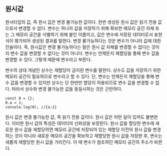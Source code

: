 ## 원시값

원사티입의 값, 즉 원시 값은 변경 불가능한 값이다. 한번 생성된 원시 값은 읽기 전용 값으로서 변경할 수 없다. 변수는 하나의 값을 저장하기 위해 확보한 메모리 공간 자체 또는 그 메모리 공간을 식별하기 위해 붙인 이름이고, 값은 변수에 저장된 데이터로서 표현식이 평가되어 생성된 결과를 말한다. 변경 불가능하다는 것은 변수가 아니라 값에 대한 진술이다.
즉, 원시값은 변경 불가능하다는 말은 원시 값 자체를 변경할 수 없다는 것이지 변수 값을 변경할 수 없다는 것이 아니다. 변수는 언제든지 재할당을 통해 변수 값을 변경할 수 있다. 그렇게 때문에 변수라고 부른다.

변수의 상대 개념인 상수는 재할당이 금지된 변수를 말한다. 상수도 값을 저장하기 위한 메모리 공간이 필요하므로 변수라고 할 수 있다. 단, 변수는 언제든지 재할당을 통해 변수 값을 변경할 수 있지만 상수는 단 한번만 할당이 허용되므로 변수 값을 변경할 수 없다. 따라서 상수와 변경 불가능한 값을 동일시하는 것은 곤란하다.

```
const 0 = {};
0.a = 1;
console.log(0); //{a:1}
```

원시 값은 변경 불가능한 값, 즉 읽기 전용 값이다. 원시 값은 어떤 일이 있어도 불변한다. 이러한 원시 값의 특성은 데이터의 신뢰성을 보장한다. 원시 값을 할당한 변수에 새로운 원시 값을 재할당하면 메모리 공간에 저장되어 있는 재할당 이전의 원시 값을 변경하는 것이 아니라 새로운 메모리 공간을 확보하고 재할당한 원시 값을 저장한 후, 변수는 새롭게 재할당한 원시 값을 가리킨다. 이 때 변수가 참조하던 메모리 공간의 주소가 바뀐다.
